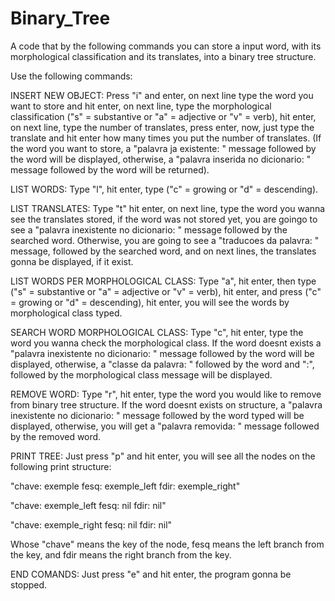 # Binary_Tree
A code that by the following commands you can store a input word, with its morphological classification and its translates, into a binary tree structure.

Use the following commands:

INSERT NEW OBJECT:
Press "i" and enter, on next line type the word you want to store and hit enter, on next line, type the morphological classification ("s" = substantive or "a" = adjective or "v" = verb), hit enter, on next line, type the number of translates, press enter, now, just type the translate and hit enter how many times you put the number of translates. (If the word you want to store, a "palavra ja existente: " message followed by the word will be displayed, otherwise, a "palavra inserida no dicionario: " message followed by the word will be returned).

LIST WORDS:
Type "l", hit enter, type ("c" = growing or "d" = descending).

LIST TRANSLATES:
Type "t" hit enter, on next line, type the word you wanna see the translates stored, if the word was not stored yet, you are goingo to see a "palavra inexistente no dicionario: " message followed by the searched word. Otherwise, you are going to see a "traducoes da palavra: " message, followed by the searched word, and on next lines, the translates gonna be displayed, if it exist.

LIST WORDS PER MORPHOLOGICAL CLASS:
Type "a", hit enter, then type ("s" = substantive or "a" = adjective or "v" = verb), hit enter, and press ("c" = growing or "d" = descending), hit enter, you will see the words by morphological class typed.

SEARCH WORD MORPHOLOGICAL CLASS:
Type "c", hit enter, type the word you wanna check the morphological class. If the word doesnt exists a "palavra inexistente no dicionario: " message followed by the word will be displayed, otherwise, a "classe da palavra: " followed by the word and ":", followed by the morphological class message will be displayed.

REMOVE WORD:
Type "r", hit enter, type the word you would like to remove from binary tree structure. If the word doesnt exists on structure, a "palavra inexistente no dicionario: " message followed by the word typed will be displayed, otherwise, you will get a "palavra removida: " message followed by the removed word.

PRINT TREE:
Just press "p" and hit enter, you will see all the nodes on the following print structure:

"chave: exemple fesq: exemple_left fdir: exemple_right"

"chave: exemple_left fesq: nil fdir: nil"
 
"chave: exemple_right fesq: nil fdir: nil"

Whose "chave" means the key of the node, fesq means the left branch from the key, and fdir means the right branch from the key.

END COMANDS:
Just press "e" and hit enter, the program gonna be stopped.
